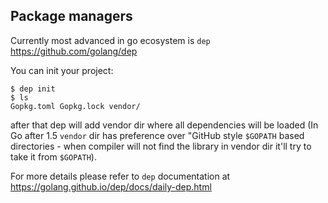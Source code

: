 ## Package managers

Currently most advanced in go ecosystem is `dep` https://github.com/golang/dep

You can init your project:

	$ dep init
	$ ls
	Gopkg.toml Gopkg.lock vendor/

after that dep will add vendor dir where all dependencies will be loaded (In Go after 1.5 `vendor` dir has preference over "GitHub style `$GOPATH` based directories - when compiler will not find the library in vendor dir it'll try to take it from `$GOPATH`).

For more details please refer to `dep` documentation at https://golang.github.io/dep/docs/daily-dep.html